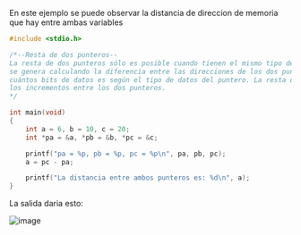 En este ejemplo se puede observar la distancia de direccion de memoria que hay entre ambas variables

```c
#include <stdio.h>

/*--Resta de dos punteros--
La resta de dos punteros sólo es posible cuando tienen el mismo tipo de datos. El resultado
se genera calculando la diferencia entre las direcciones de los dos punteros y calculando
cuántos bits de datos es según el tipo de datos del puntero. La resta de dos punteros da
los incrementos entre los dos punteros.
*/

int main(void)
{
    int a = 6, b = 10, c = 20;
    int *pa = &a, *pb = &b, *pc = &c;

    printf("pa = %p, pb = %p, pc = %p\n", pa, pb, pc);
    a = pc - pa;

    printf("La distancia entre ambos punteros es: %d\n", a);
}

```

La salida daria esto:

![image](https://github.com/Cris272500/GrupoH_Clases/assets/113935131/18b95273-963f-4d47-8671-cf9ff34e63a3)